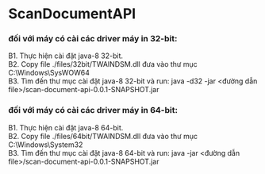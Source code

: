 # ScanDocumentAPI
### đối với máy có cài các driver máy in 32-bit:
B1. Thực hiện cài đặt java-8 32-bit.<br/>
B2. Copy file ./files/32bit/TWAINDSM.dll đưa vào thư mục C:\Windows\SysWOW64<br/>
B3. Tìm đến thư mục cài đặt java-8 32-bit và run: java -d32 -jar <đường dẫn file>/scan-document-api-0.0.1-SNAPSHOT.jar<br/>
### đối với máy có cài các driver máy in 64-bit:<br/>
B1. Thực hiện cài đặt java-8 64-bit.<br/>
B2. Copy file ./files/64bit/TWAINDSM.dll đưa vào thư mục C:\Windows\System32<br/>
B3. Tìm đến thư mục cài đặt java-8 64-bit và run: java -jar <đường dẫn file>/scan-document-api-0.0.1-SNAPSHOT.jar<br/>
